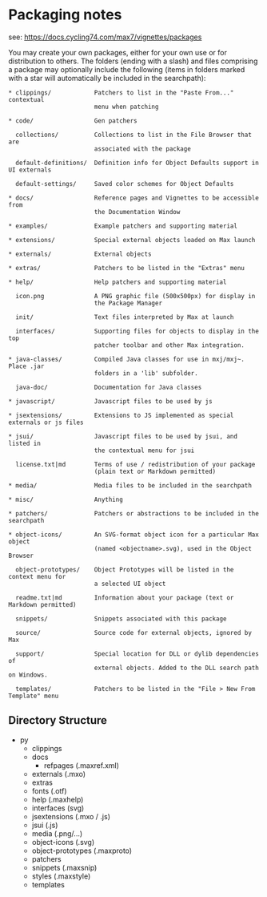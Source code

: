 # Packaging notes

see: https://docs.cycling74.com/max7/vignettes/packages

You may create your own packages, either for your own use or for distribution to others. The folders (ending with a slash) and files comprising a package may optionally include the following (items in folders marked with a star will automatically be included in the searchpath):

```
* clippings/            Patchers to list in the "Paste From..." contextual
                        menu when patching

* code/                 Gen patchers

  collections/          Collections to list in the File Browser that are 
                        associated with the package

  default-definitions/  Definition info for Object Defaults support in UI externals

  default-settings/     Saved color schemes for Object Defaults

* docs/                 Reference pages and Vignettes to be accessible from
                        the Documentation Window

* examples/             Example patchers and supporting material

* extensions/           Special external objects loaded on Max launch

* externals/            External objects

* extras/               Patchers to be listed in the "Extras" menu

* help/                 Help patchers and supporting material

  icon.png              A PNG graphic file (500x500px) for display in 
                        the Package Manager

  init/                 Text files interpreted by Max at launch

  interfaces/           Supporting files for objects to display in the top
                        patcher toolbar and other Max integration.

* java-classes/         Compiled Java classes for use in mxj/mxj~. Place .jar 
                        folders in a 'lib' subfolder.

  java-doc/             Documentation for Java classes

* javascript/           Javascript files to be used by js

* jsextensions/         Extensions to JS implemented as special externals or js files

* jsui/                 Javascript files to be used by jsui, and listed in 
                        the contextual menu for jsui

  license.txt|md        Terms of use / redistribution of your package
                        (plain text or Markdown permitted)

* media/                Media files to be included in the searchpath

* misc/                 Anything

* patchers/             Patchers or abstractions to be included in the searchpath

* object-icons/         An SVG-format object icon for a particular Max object
                        (named <objectname>.svg), used in the Object Browser

  object-prototypes/    Object Prototypes will be listed in the context menu for 
                        a selected UI object

  readme.txt|md         Information about your package (text or Markdown permitted)

  snippets/             Snippets associated with this package

  source/               Source code for external objects, ignored by Max

  support/              Special location for DLL or dylib dependencies of 
                        external objects. Added to the DLL search path on Windows.

  templates/            Patchers to be listed in the "File > New From Template" menu

```

## Directory Structure

- py
    - clippings
    - docs
        - refpages (.maxref.xml)
    - externals (.mxo)
    - extras
    - fonts (.otf)
    - help (.maxhelp)
    - interfaces (svg)
    - jsextensions (.mxo / .js)
    - jsui (.js)
    - media (.png/...)
    - object-icons (.svg)
    - object-prototypes (.maxproto)
    - patchers
    - snippets (.maxsnip)
    - styles (.maxstyle)
    - templates

